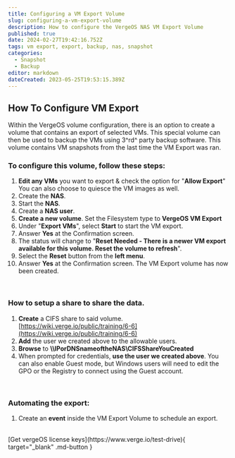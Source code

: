 ```yaml
---
title: Configuring a VM Export Volume
slug: configuring-a-vm-export-volume
description: How to configure the VergeOS NAS VM Export Volume
published: true
date: 2024-02-27T19:42:16.752Z
tags: vm export, export, backup, nas, snapshot
categories:
  - Snapshot
  - Backup
editor: markdown
dateCreated: 2023-05-25T19:53:15.389Z
---
```


## How To Configure VM Export

Within the VergeOS volume configuration, there is an option to create a volume that contains an export of selected VMs. This special volume can then be used to backup the VMs using 3^rd^ party backup software. This volume contains VM snapshots from the last time the VM Export was ran.
<br>

### To configure this volume, follow these steps:

1. **Edit any VMs** you want to export & check the option for "**Allow Export**" You can also choose to quiesce the VM images as well.
2. Create the **NAS**.
3. Start the **NAS**.
4. Create a **NAS user**.
5. **Create a new volume**. Set the Filesystem type to **VergeOS VM Export**
1. Under "**Export VMs**", select **Start** to start the VM export.
1. Answer **Yes** at the Confirmation screen.
1. The status will change to "**Reset Needed - There is a newer VM export available for this volume. Reset the volume to refresh**".
1. Select the **Reset** button from the **left menu**.
1. Answer **Yes** at the Confirmation screen. The VM Export volume has now been created. 
<br>

### How to setup a share to share the data.

1. **Create** a CIFS share to said volume. [https://wiki.verge.io/public/training/6-6](https://wiki.verge.io/public/training/6-6)
1. **Add** the user we created above to the allowable users.
1. **Browse** to **\\\IPorDNSnameoftheNAS\CIFSShareYouCreated**
1. When prompted for credentials, **use the user we created above**. You can also enable Guest mode, but Windows users will need to edit the GPO or the Registry to connect using the Guest account.
<br>

### Automating the export:

1. Create an **event** inside the VM Export Volume to schedule an export.




<br>
[Get vergeOS license keys](https://www.verge.io/test-drive){ target="_blank" .md-button }